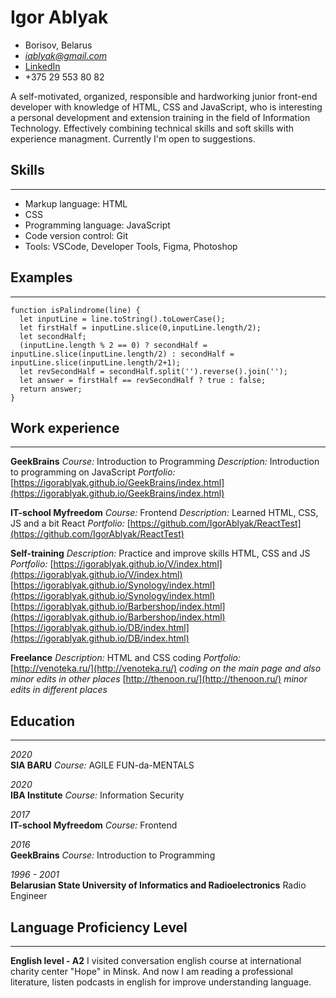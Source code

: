 # Igor Ablyak

- Borisov, Belarus
- *iablyak@gmail.com*
- [LinkedIn](https://linkedin.com/in/igor-ablyak-174257133)
- +375 29 553 80 82

A self-motivated, organized, responsible and hardworking junior front-end developer with knowledge of HTML, CSS and JavaScript, who is interesting a personal development and extension training in the field of Information Technology. Effectively combining technical skills and soft skills with experience managment. Currently I'm open to suggestions.

## Skills

---

- Markup language: HTML
- CSS
- Programming language: JavaScript
- Code version control: Git
- Tools: VSCode, Developer Tools, Figma, Photoshop

## Examples

---

```
function isPalindrome(line) {
  let inputLine = line.toString().toLowerCase();
  let firstHalf = inputLine.slice(0,inputLine.length/2);
  let secondHalf;
  (inputLine.length % 2 == 0) ? secondHalf = inputLine.slice(inputLine.length/2) : secondHalf = inputLine.slice(inputLine.length/2+1);
  let revSecondHalf = secondHalf.split('').reverse().join('');
  let answer = firstHalf == revSecondHalf ? true : false;
  return answer;
}
```

## Work experience

---

**GeekBrains**
_Course:_ Introduction to Programming
_Description:_
Introduction to programming on JavaScript
_Portfolio:_
[https://igorablyak.github.io/GeekBrains/index.html](https://igorablyak.github.io/GeekBrains/index.html)

**IT-school Myfreedom**
_Course:_ Frontend
_Description:_
Learned HTML, CSS, JS and a bit React
_Portfolio:_
[https://github.com/IgorAblyak/ReactTest](https://github.com/IgorAblyak/ReactTest)

**Self-training**
_Description:_
Practice and improve skills HTML, CSS and JS
_Portfolio:_
[https://igorablyak.github.io/V/index.html](https://igorablyak.github.io/V/index.html)
[https://igorablyak.github.io/Synology/index.html](https://igorablyak.github.io/Synology/index.html)
[https://igorablyak.github.io/Barbershop/index.html](https://igorablyak.github.io/Barbershop/index.html)
[https://igorablyak.github.io/DB/index.html](https://igorablyak.github.io/DB/index.html)

**Freelance**
_Description:_
HTML and CSS coding
_Portfolio:_
[http://venoteka.ru/](http://venoteka.ru/) _coding on the main page and also minor edits in other places_
[http://thenoon.ru/](http://thenoon.ru/) _minor edits in different places_

## Education

---

_2020_  
**SIA BARU**
_Course:_ AGILE FUN-da-MENTALS

_2020_  
**IBA Institute**
_Course:_ Information Security

_2017_  
**IT-school Myfreedom**
_Course:_ Frontend

_2016_  
**GeekBrains**
_Course:_ Introduction to Programming

_1996 - 2001_  
**Belarusian State University of Informatics and Radioelectronics**
Radio Engineer

## Language Proficiency Level

---

**English level - A2**
I visited conversation english course at international charity center "Hope" in Minsk.
And now I am reading a professional literature, listen podcasts in english for improve understanding language.